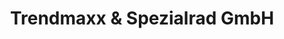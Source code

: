 ---
title: "Trendmaxx & Spezialrad GmbH"
url: /werneck/trendmaxx-und-spezialrad-gmbh/
shop: Fahrrad
---